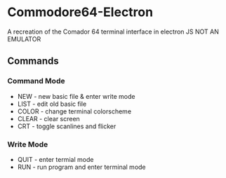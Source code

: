 # Commodore64-Electron
A recreation of the Comador 64 terminal interface in electron JS NOT AN EMULATOR

## Commands

### Command Mode
- NEW - new basic file & enter write mode   
- LIST - edit old basic file  
- COLOR <blue> <green> <orange> <dark> - change terminal colorscheme
- CLEAR - clear screen
- CRT - toggle scanlines and flicker

### Write Mode
- QUIT - enter termial mode 
- RUN - run program and enter terminal mode


